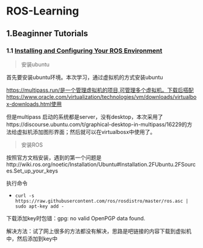 # ROS-Learning
##  1.Beaginner Tutorials

### 1.1 [Installing and Configuring Your ROS Environment](http://wiki.ros.org/ROS/Tutorials/InstallingandConfiguringROSEnvironment)

> 安装ubuntu 

首先要安装ubuntu环境。本次学习，通过虚拟机的方式安装ubuntu

https://multipass.run/是一个管理虚拟机的项目,可管理多个虚拟机。下载后搭配https://www.oracle.com/virtualization/technologies/vm/downloads/virtualbox-downloads.html使用

但是multipass 启动的系统都是server，没有desktop，本次采用了https://discourse.ubuntu.com/t/graphical-desktop-in-multipass/16229的方法给虚拟机添加图形界面；然后就可以在virtualbosx中使用了。

> 安装ROS

按照官方文档安装，遇到的第一个问题是http://wiki.ros.org/noetic/Installation/Ubuntu#Installation.2FUbuntu.2FSources.Set_up_your_keys

执行命令

- ```shell
  curl -s https://raw.githubusercontent.com/ros/rosdistro/master/ros.asc | sudo apt-key add -
  ```

下载添加key时包错：gpg: no valid OpenPGP data found.

解决方法：试了网上很多的方法都没有解决，思路是吧链接的内容下载到虚拟机中，然后添加到key中


